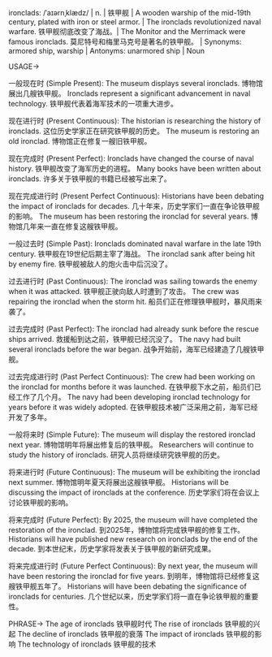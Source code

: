 ironclads: /ˈaɪərnˌklædz/ | n. | 铁甲舰 | A wooden warship of the mid-19th century, plated with iron or steel armor. | The ironclads revolutionized naval warfare. 铁甲舰彻底改变了海战。| The Monitor and the Merrimack were famous ironclads.  莫尼特号和梅里马克号是著名的铁甲舰。 | Synonyms:  armored ship, warship | Antonyms:  unarmored ship | Noun


USAGE->

一般现在时 (Simple Present):
The museum displays several ironclads.  博物馆展出几艘铁甲舰。
Ironclads represent a significant advancement in naval technology. 铁甲舰代表着海军技术的一项重大进步。

现在进行时 (Present Continuous):
The historian is researching the history of ironclads. 这位历史学家正在研究铁甲舰的历史。
The museum is restoring an old ironclad. 博物馆正在修复一艘旧铁甲舰。

现在完成时 (Present Perfect):
Ironclads have changed the course of naval history.  铁甲舰改变了海军历史的进程。
Many books have been written about ironclads.  许多关于铁甲舰的书籍已经被写出来了。

现在完成进行时 (Present Perfect Continuous):
Historians have been debating the impact of ironclads for decades.  几十年来，历史学家们一直在争论铁甲舰的影响。
The museum has been restoring the ironclad for several years. 博物馆几年来一直在修复这艘铁甲舰。

一般过去时 (Simple Past):
Ironclads dominated naval warfare in the late 19th century.  铁甲舰在19世纪后期主宰了海战。
The ironclad sank after being hit by enemy fire.  铁甲舰被敌人的炮火击中后沉没了。

过去进行时 (Past Continuous):
The ironclad was sailing towards the enemy when it was attacked.  铁甲舰正驶向敌人时遭到了攻击。
The crew was repairing the ironclad when the storm hit.  船员们正在修理铁甲舰时，暴风雨来袭了。

过去完成时 (Past Perfect):
The ironclad had already sunk before the rescue ships arrived.  救援船到达之前，铁甲舰已经沉没了。
The navy had built several ironclads before the war began.  战争开始前，海军已经建造了几艘铁甲舰。

过去完成进行时 (Past Perfect Continuous):
The crew had been working on the ironclad for months before it was launched.  在铁甲舰下水之前，船员们已经工作了几个月。
The navy had been developing ironclad technology for years before it was widely adopted.  在铁甲舰技术被广泛采用之前，海军已经开发了多年。

一般将来时 (Simple Future):
The museum will display the restored ironclad next year.  博物馆明年将展出修复后的铁甲舰。
Researchers will continue to study the history of ironclads.  研究人员将继续研究铁甲舰的历史。

将来进行时 (Future Continuous):
The museum will be exhibiting the ironclad next summer.  博物馆明年夏天将展出这艘铁甲舰。
Historians will be discussing the impact of ironclads at the conference.  历史学家们将在会议上讨论铁甲舰的影响。

将来完成时 (Future Perfect):
By 2025, the museum will have completed the restoration of the ironclad.  到2025年，博物馆将完成铁甲舰的修复工作。
Historians will have published new research on ironclads by the end of the decade.  到本世纪末，历史学家将发表关于铁甲舰的新研究成果。

将来完成进行时 (Future Perfect Continuous):
By next year, the museum will have been restoring the ironclad for five years.  到明年，博物馆将已经修复这艘铁甲舰五年了。
Historians will have been debating the significance of ironclads for centuries.  几个世纪以来，历史学家们将一直在争论铁甲舰的重要性。


PHRASE->
The age of ironclads  铁甲舰时代
The rise of ironclads  铁甲舰的兴起
The decline of ironclads  铁甲舰的衰落
The impact of ironclads  铁甲舰的影响
The technology of ironclads  铁甲舰的技术
